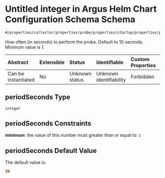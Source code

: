 # Untitled integer in Argus Helm Chart Configuration Schema Schema

```txt
#/properties/collector/properties/probe/properties/startup/properties/periodSeconds#/properties/collector/properties/probe/properties/startup/properties/periodSeconds
```

How often (in seconds) to perform the probe. Default to 10 seconds. Minimum value is 1.

| Abstract            | Extensible | Status         | Identifiable            | Custom Properties | Additional Properties | Access Restrictions | Defined In                                                        |
| :------------------ | :--------- | :------------- | :---------------------- | :---------------- | :-------------------- | :------------------ | :---------------------------------------------------------------- |
| Can be instantiated | No         | Unknown status | Unknown identifiability | Forbidden         | Allowed               | none                | [values.schema.json\*](values.schema.json "open original schema") |

## periodSeconds Type

`integer`

## periodSeconds Constraints

**minimum**: the value of this number must greater than or equal to: `1`

## periodSeconds Default Value

The default value is:

```json
30
```
